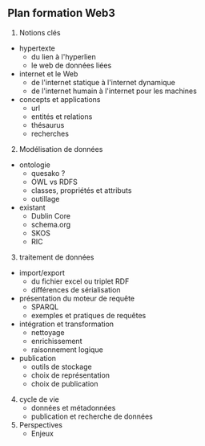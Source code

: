 ## Plan formation Web3

1. Notions clés

- hypertexte
  - du lien à l'hyperlien
  - le web de données liées
- internet et le Web
  - de l'internet statique à l'internet dynamique
  - de l'internet humain à l'internet pour les machines
- concepts et applications
  - url
  - entités et relations
  - thésaurus
  - recherches

2. Modélisation de données

- ontologie
  - quesako ?
  - OWL vs RDFS
  - classes, propriétés et attributs
  - outillage
- existant
  - Dublin Core
  - schema.org
  - SKOS
  - RIC

3. traitement de données

- import/export
  - du fichier excel ou triplet RDF
  - différences de sérialisation
- présentation du moteur de requête
  - SPARQL
  - exemples et pratiques de requêtes
- intégration et transformation
  - nettoyage
  - enrichissement
  - raisonnement logique
- publication
  - outils de stockage
  - choix de représentation
  - choix de publication

4. cycle de vie
   - données et métadonnées
   - publication et recherche de données
5. Perspectives
   - Enjeux
